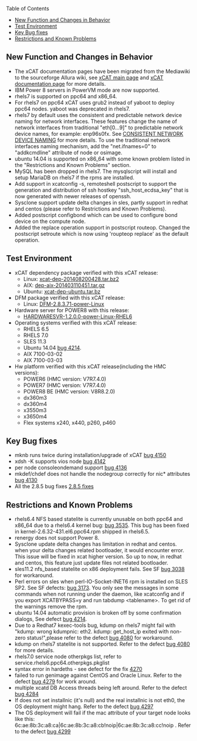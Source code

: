 <!-- START doctoc generated TOC please keep comment here to allow auto update -->
<!-- DON'T EDIT THIS SECTION, INSTEAD RE-RUN doctoc TO UPDATE -->
Table of Contents

- [New Function and Changes in Behavior](#new-function-and-changes-in-behavior)
- [Test Environment](#test-environment)
- [Key Bug fixes](#key-bug-fixes)
- [Restrictions and Known Problems](#restrictions-and-known-problems)

<!-- END doctoc generated TOC please keep comment here to allow auto update -->


## New Function and Changes in Behavior
  * The xCAT documentation pages have been migrated from the Mediawiki to the sourceforge Allura wiki, see [xCAT main page](Main_Page) and [xCAT documentation page](XCAT_Documentation) for more details.
  * IBM Power 8 servers in PowerVM mode are now supported.
  * rhels7 is supported on ppc64 and x86_64.  
  * For rhels7 on ppc64 xCAT uses grub2 instead of yaboot to deploy ppc64 nodes. yaboot was deprecated in rhels7. 
  * rhels7 by default uses the consistent and predictable network device naming for network interfaces. These features change the name of network interfaces from traditional "eth\[0...9\]" to predictable network device names, for example: enp96s0fx. See [CONSISTENT NETWORK DEVICE NAMING](https://access.redhat.com/documentation/en-US/Red_Hat_Enterprise_Linux/7/html/Networking_Guide/ch-Consistent_Network_Device_Naming.html) for more details. To use the traditional network interfaces naming mechanism, add the "net.ifnames=0" to "addkcmdline" attribute of node or osimage.
  * ubuntu 14.04 is supported on x86_64 with some known problem listed in the "Restrictions and Known Problems" section. 
  * MySQL has been dropped in rhels7. The mysqlscript will install and setup MariaDB on rhels7 if the rpms are installed.
  * Add support in xcatconfig -s,  remoteshell postscript to support the generation and distribution of ssh hostkey "ssh_host_ecdsa_key"  that is now  generated with newer releases of openssh. 
  * Sysclone support update delta changes in sles, partly support in redhat and centos (please refer to Restrictions and Known Problems). 
  * Added postscript configbond which can be used to configure bond device on the compute node.
  * Added the replace operation support in postscript routeop. Changed the postscript setroute which is now using 'roupteop replace' as the default operation. 

## Test Environment

 * xCAT dependency package verified with this xCAT release: 
    * Linux: [xcat-dep-201408200428.tar.bz2](http://sourceforge.net/projects/xcat/files/xcat-dep/2.x_Linux/xcat-dep-201408200428.tar.bz2/download)
    * AIX: [dep-aix-201403110451.tar.gz](http://sourceforge.net/projects/xcat/files/xcat-dep/2.x_AIX/dep-aix-201403110451.tar.gz/download)
    * Ubuntu: [xcat-dep-ubuntu.tar.bz](http://sourceforge.net/projects/xcat/files/xcat-dep/2.x_Ubuntu/xcat-dep-ubuntu.tar.bz/download)
  * DFM package verified with this xCAT release: 
    * Linux: [DFM-2.8.3.71-power-Linux](http://www-933.ibm.com/support/fixcentral/swg/selectFixes?parent=Cluster%2Bsoftware&product=ibm/Other+software/IBM+direct+FSP+management+plug-in+for+xCAT&release=All&platform=All&function=all)
  * Hardware server for POWER8 with this release: 
    * [HARDWARESVR-1.2.0.0-power-Linux-RHEL6](http://www-933.ibm.com/support/fixcentral/swg/selectFixes?parent=Cluster%2Bsoftware&product=ibm/Other+software/IBM+High+Performance+Computing+(HPC)+Hardware+Server&release=1.2.0&platform=All&function=all)
  * Operating systems verified with this xCAT release: 
    * RHELS 6.5 
    * RHELS 7.0 
    * SLES 11.3 
    * Ubuntu 14.04  [bug  4214](https://sourceforge.net/p/xcat/bugs/4214/). 
    * AIX 7100-03-02
    * AIX 7100-03-03
  * Hw platform verified with this xCAT release(including the HMC versions):  
    * POWER6 (HMC version: V7R7.4.0)
    * POWER7 (HMC version: V7R7.4.0)
    * POWER8 BE (HMC version: V8R8.2.0)
    * dx360m3 
    * dx360m4 
    * x3550m3 
    * x3650m4 
    * Flex systems x240, x440, p260, p460 


## Key Bug fixes

  *   mknb runs twice during installation/upgrade of xCAT [bug 4150](https://sourceforge.net/p/xcat/bugs/4150/)
  * xdsh -K supports vios node [bug 4142](https://sourceforge.net/p/xcat/bugs/4142/)
  * per node consoleondemand support [bug 4136](https://sourceforge.net/p/xcat/bugs/4136/)
  * mkdef/chdef does not handle the nodegroup correctly for nic* attributes [bug 4130](https://sourceforge.net/p/xcat/bugs/4130/)
  * All the 2.8.5 bug fixes [2.8.5 fixes](https://sourceforge.net/p/xcat/bugs/search/?q=_milestone%3A2.8.5)

## Restrictions and Known Problems

  * rhels6.4 NFS based statelite is currently unusable on both ppc64 and x86_64 due to a rhels6.4 kernel bug: [bug 3535](https://sourceforge.net/p/xcat/bugs/3559/). This bug has been fixed in kernel-2.6.32-431.el6.ppc64.rpm shipped in rhels6.5. 
  * renergy does not support Power 8.
  * Sysclone update delta changes has limitation in redhat and centos. when your delta changes related bootloader, it would encounter error. This issue will be fixed in xcat higher version. So up to now, in redhat and centos, this feature just update files not related bootloader.
  * sles11.2 nfs_based statelite on x86 deployment fails. See SF [bug 3038](https://sourceforge.net/p/xcat/bugs/3038/) for workaround. 
  * Perl errors on sles when perl-IO-Socket-INET6 rpm is installed on SLES SP2. See SF defects: [bug 3173](https://sourceforge.net/p/xcat/bugs/3173/). You only see the messages in some commands when not running under the daemon, like xcatconfig and if you export XCATBYPASS=y and run tabdump &lt;tablename&gt;. To get rid of the warnings remove the rpm. 
  * ubuntu 14.04 automatic provision is broken off by some confirmation dialogs, See defect [bug  4214](https://sourceforge.net/p/xcat/bugs/4214/).
  * Due to a Redhat7 kexec-tools bug, kdump on rhels7 might fail with "kdump: wrong kdumpnic: eth2. kdump: get_host_ip exited with non-zero status!",please refer to the defect [bug 4080](https://sourceforge.net/p/xcat/bugs/4080/) for workaround. 
  * kdump on rhels7 statelite is not supported. Refer to the defect [bug 4080](https://sourceforge.net/p/xcat/bugs/4080/) for more details.
  * rhels7.0 service node otherpkgs list, refer to service.rhels6.ppc64.otherpkgs.pkglist
  * syntax error in hardeths - see defect for the fix [4270](https://sourceforge.net/p/xcat/bugs/4270/)
  * failed to run genimage against CentOS and Oracle Linux. Refer to the defect [bug 4279](https://sourceforge.net/p/xcat/bugs/4279/) for work around.
  * multiple xcatd DB Access threads being left around. Refer to the defect [bug 4284](https://sourceforge.net/p/xcat/bugs/4284/)
  * If does not set installnic (it's null) and the real installnic is not eth0, the OS deployment might hang. Refer to the defect [bug 4297](https://sourceforge.net/p/xcat/bugs/4297)
  * The OS deployment will fail if the mac attribute of your target node looks like this: 6c:ae:8b:3c:a8:ca|6c:ae:8b:3c:a8:cb!noip|6c:ae:8b:3c:a8:cc!noip . Refer to the defect [bug 4299](https://sourceforge.net/p/xcat/bugs/4299)